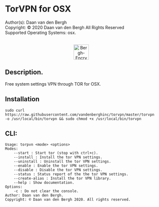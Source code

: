 # TorVPN for OSX
Author(s):  Daan van den Bergh<br>
Copyright:  © 2020 Daan van den Bergh All Rights Reserved<br>
Supported Operating Systems: osx.
<br>
<br>
<p align="center">
  <img src="https://github.com/vandenberghinc/storage/blob/master/images/logo.png?raw=true" alt="Bergh-Encryption" width="50"/>
</p>

## Description.
Free system settings VPN through TOR for OSX.

## Installation
	sudo curl https://raw.githubusercontent.com/vandenberghinc/torvpn/master/torvpn -o /usr/local/bin/torvpn && sudo chmod +x /usr/local/bin/torvpn

## CLI:
	Usage: torpvn <mode> <options> 
	Modes:
	    --start : Start tor (stop with ctrl+c).
	    --install : Install the tor VPN settings.
	    --uninstall : Uninstall the tor VPN settings.
	    --enable : Enable the tor VPN settings.
	    --disable : Disable the tor VPN settings.
	    --status : Status report of the the tor VPN settings.
	    --create-alias : Install the tor VPN library.
	    --help : Show documentation.
	Options:
	    -c : Do not clear the console.
	Author: Daan van den Bergh. 
	Copyright: © Daan van den Bergh 2020. All rights reserved.

